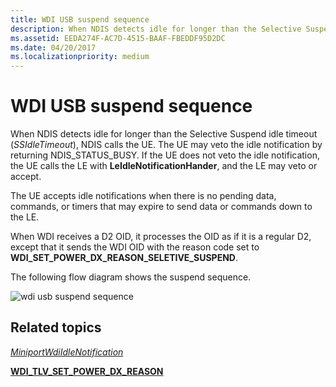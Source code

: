 ```yaml
---
title: WDI USB suspend sequence
description: When NDIS detects idle for longer than the Selective Suspend idle timeout (SSIdleTimeout), NDIS calls the UE.
ms.assetid: EEDA274F-AC7D-4515-BAAF-FBEDDF95D2DC
ms.date: 04/20/2017
ms.localizationpriority: medium
---
```


# WDI USB suspend sequence


When NDIS detects idle for longer than the Selective Suspend idle timeout (*SSIdleTimeout*), NDIS calls the UE. The UE may veto the idle notification by returning NDIS\_STATUS\_BUSY. If the UE does not veto the idle notification, the UE calls the LE with **LeIdleNotificationHander**, and the LE may veto or accept.

The UE accepts idle notifications when there is no pending data, commands, or timers that may expire to send data or commands down to the LE.

When WDI receives a D2 OID, it processes the OID as if it is a regular D2, except that it sends the WDI OID with the reason code set to **WDI\_SET\_POWER\_DX\_REASON\_SELETIVE\_SUSPEND**.

The following flow diagram shows the suspend sequence.

![wdi usb suspend sequence](images/wdi-usb-suspend-sequence-flow.png)

## Related topics


[*MiniportWdiIdleNotification*](https://docs.microsoft.com/windows-hardware/drivers/ddi/dot11wdi/nc-dot11wdi-miniport_wdi_idle_notification)

[**WDI\_TLV\_SET\_POWER\_DX\_REASON**](https://docs.microsoft.com/windows-hardware/drivers/network/wdi-tlv-set-power-dx-reason)

 

 






